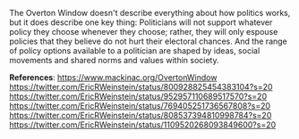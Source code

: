 The Overton Window doesn't describe everything about how politics works, but it does describe one key thing: Politicians will not support whatever policy they choose whenever they choose; rather, they will only espouse policies that they believe do not hurt their electoral chances. And the range of policy options available to a politician are shaped by ideas, social movements and shared norms and values within society.

**References**:
https://www.mackinac.org/OvertonWindow
https://twitter.com/EricRWeinstein/status/800928825454383104?s=20
https://twitter.com/EricRWeinstein/status/952957110689517570?s=20
https://twitter.com/EricRWeinstein/status/769405251736567808?s=20
https://twitter.com/EricRWeinstein/status/808537394810998784?s=20
https://twitter.com/EricRWeinstein/status/1109520268093849600?s=20
